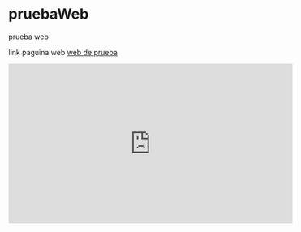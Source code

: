 # pruebaWeb
prueba web


link paguina web [web de prueba](http://ibarbech.github.io/pruebaWeb/)

<iframe width="560" height="315" src="https://www.youtube.com/embed/zU3X3yfSZAQ" frameborder="0" allowfullscreen></iframe>

